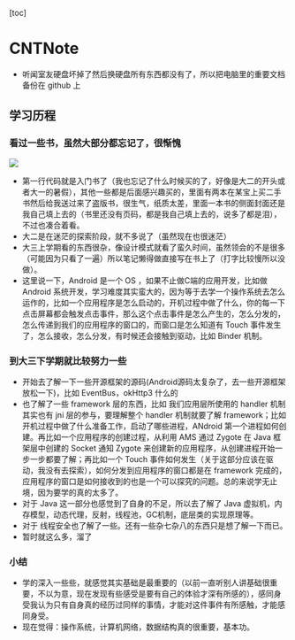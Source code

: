 [toc]

# CNTNote
* 听闻室友硬盘坏掉了然后换硬盘所有东西都没有了，所以把电脑里的重要文档备份在 github 上

## 学习历程

### 看过一些书，虽然大部分都忘记了，很惭愧
![](https://wx3.sinaimg.cn/mw690/007duwLrgy1g3owq8bdbrj31400u0wlu.jpg)
* 第一行代码就是入门书了（我也忘记了什么时候买的了，好像是大二的开头或者大一的暑假），其他一些都是后面感兴趣买的，里面有两本在某宝上买二手书然后给我送过来了盗版书，很生气，纸质太差，里面一本书的侧面封面还是我自己填上去的（书里还没有页码，都是我自己填上去的，说多了都是泪），不过也凑合着看。
* 大二是在迷茫的探索阶段，就不多说了（虽然现在也很迷茫）
* 大三上学期看的东西很杂，像设计模式就看了蛮久时间，虽然领会的不是很多（可能因为只看了一遍）所以笔记懒得做直接写在书上了（打字比较慢所以没做）。
* 这里说一下，Android 是一个 OS ，如果不止做C端的应用开发，比如做 Android 系统开发，学习难度其实蛮大的，因为等于去学一个操作系统去怎么运作的，比如一个应用程序是怎么启动的，开机过程中做了什么，你的每一下点击屏幕都会触发点击事件，那么这个点击事件是怎么产生的，怎么分发的，怎么传递到我们的应用程序的窗口的，而窗口是怎么知道有 Touch 事件发生了，怎么接收，怎么分发，有时候还会接触到驱动，比如 Binder 机制。

### 到大三下学期就比较努力一些
* 开始去了解一下一些开源框架的源码(Android源码太复杂了，去一些开源框架放松一下)，比如 EventBus，okHttp3 什么的
* 也了解了一些 framework 层的东西，比如 我们应用层所使用的 handler 机制其实也有 jni 层的参与，要理解整个 handler 机制就要了解 framework；比如开机过程中做了什么准备工作，启动了哪些进程，ANdroid 第一个进程如何创建。再比如一个应用程序的创建过程，从利用 AMS 通过 Zygote 在 Java 框架层中创建的 Socket 通知 Zygote 来创建新的应用程序，从创建进程开始一步一步都要了解；再比如一个 Touch 事件如何发生（关于这部分应该在驱动，我没有去探索），如何分发到应用程序的窗口都是在 framework 完成的，应用程序的窗口是如何接收到的也是一个可以探究的问题。总的来说学无止境，因为要学的真的太多了。
* 对于 Java 这一部分也感觉到了自身的不足，所以去了解了 Java 虚拟机，内存模型，动态代理，反射，线程池，GC机制，底层类的实现原理等。
* 对于 线程安全也了解了一些。还有一些杂七杂八的东西只是想了解一下而已。
* 暂时就这么多，溜了

### 小结
* 学的深入一些些，就感觉其实基础是最重要的（以前一直听别人讲基础很重要，不以为意，现在发现有些感受是要有自己的体验才深有所感的），感同身受我认为只有自身真的经历过同样的事情，才能对这件事件有所感触，才能感同身受。
* 现在觉得：操作系统，计算机网络，数据结构真的很重要，基本功。
